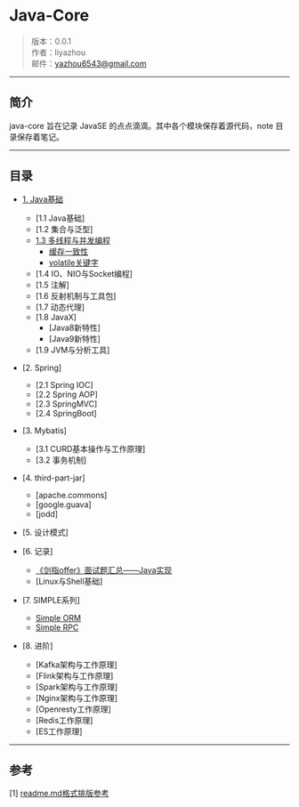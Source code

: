Java-Core
====

> 版本：0.0.1 <br/>
> 作者：liyazhou <br/>
> 邮件：yazhou6543@gmail.com


---


## 简介

java-core 旨在记录 JavaSE 的点点滴滴。其中各个模块保存着源代码，note 目录保存着笔记。


---


## 目录

* [1. Java基础](note/java-base)
    * [1.1 Java基础]
    * [1.2 集合与泛型]
    * [1.3 多线程与并发编程](note/java-base-multithread-concurrency)
        * [缓存一致性](note/java-base-multithread-concurrency/缓存一致性.md)
        * [volatile关键字](note/java-base-multithread-concurrency/volatile关键字.md)
    * [1.4 IO、NIO与Socket编程]
    * [1.5 注解]
    * [1.6 反射机制与工具包]
    * [1.7 动态代理]
    * [1.8 JavaX]
        * [Java8新特性]
        * [Java9新特性]
    * [1.9 JVM与分析工具]
    
* [2. Spring]
    * [2.1 Spring IOC]
    * [2.2 Spring AOP]
    * [2.3 SpringMVC]
    * [2.4 SpringBoot]

* [3. Mybatis]
    * [3.1 CURD基本操作与工作原理]
    * [3.2 事务机制]
    
* [4. third-part-jar]
    * [apache.commons]  
    * [google.guava]  
    * [jodd] 
     
* [5. 设计模式]

* [6. 记录]
    * [《剑指offer》面试题汇总——Java实现](https://github.com/li-yazhou/algorithm-primer/blob/master/interview-for-offer/md/%E5%89%91%E6%8C%87offer%E9%9D%A2%E8%AF%95%E9%A2%98%E6%B1%87%E6%80%BB.md)
    * [Linux与Shell基础]
    
* [7. SIMPLE系列]
    * [Simple ORM](https://github.com/li-yazhou/dbpipe)
    * [Simple RPC](https://github.com/li-yazhou/gibbon)
 
* [8. 进阶]
    * [Kafka架构与工作原理] 
    * [Flink架构与工作原理] 
    * [Spark架构与工作原理] 
    * [Nginx架构与工作原理] 
    * [Openresty工作原理] 
    * [Redis工作原理] 
    * [ES工作原理] 
   
---


## 参考

[1] [readme.md格式排版参考](https://github.com/lijin-THU/notes-machine-learning/blame/master/ReadMe.md)



